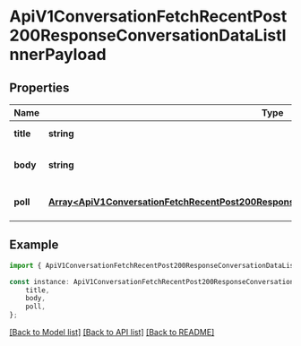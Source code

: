 # ApiV1ConversationFetchRecentPost200ResponseConversationDataListInnerPayload


## Properties

Name | Type | Description | Notes
------------ | ------------- | ------------- | -------------
**title** | **string** |  | [default to undefined]
**body** | **string** |  | [optional] [default to undefined]
**poll** | [**Array&lt;ApiV1ConversationFetchRecentPost200ResponseConversationDataListInnerPayloadPollInner&gt;**](ApiV1ConversationFetchRecentPost200ResponseConversationDataListInnerPayloadPollInner.md) |  | [optional] [default to undefined]

## Example

```typescript
import { ApiV1ConversationFetchRecentPost200ResponseConversationDataListInnerPayload } from './api';

const instance: ApiV1ConversationFetchRecentPost200ResponseConversationDataListInnerPayload = {
    title,
    body,
    poll,
};
```

[[Back to Model list]](../README.md#documentation-for-models) [[Back to API list]](../README.md#documentation-for-api-endpoints) [[Back to README]](../README.md)

